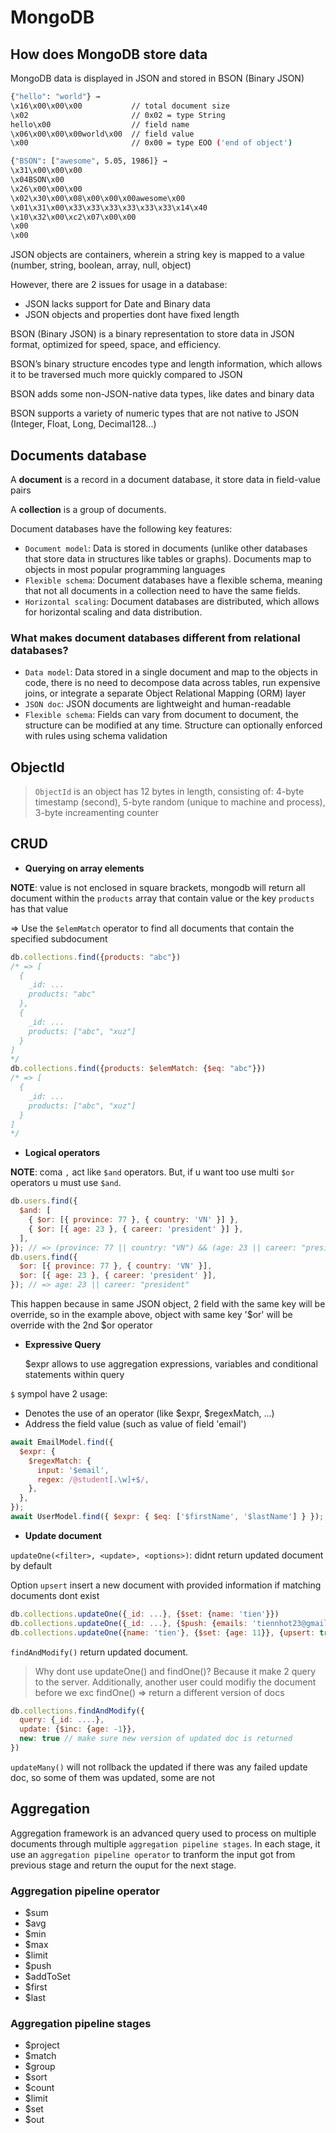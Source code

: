 # MongoDB

## How does MongoDB store data

MongoDB data is displayed in JSON and stored in BSON (Binary JSON)

```bash
{"hello": "world"} →
\x16\x00\x00\x00           // total document size
\x02                       // 0x02 = type String
hello\x00                  // field name
\x06\x00\x00\x00world\x00  // field value
\x00                       // 0x00 = type EOO ('end of object')

{"BSON": ["awesome", 5.05, 1986]} →
\x31\x00\x00\x00
\x04BSON\x00
\x26\x00\x00\x00
\x02\x30\x00\x08\x00\x00\x00awesome\x00
\x01\x31\x00\x33\x33\x33\x33\x33\x33\x14\x40
\x10\x32\x00\xc2\x07\x00\x00
\x00
\x00
```

JSON objects are containers, wherein a string key is mapped to a value (number, string, boolean, array, null, object)

However, there are 2 issues for usage in a database:

- JSON lacks support for Date and Binary data
- JSON objects and properties dont have fixed length

BSON (Binary JSON) is a binary representation to store data in JSON format, optimized for speed, space, and efficiency.

BSON’s binary structure encodes type and length information, which allows it to be traversed much more quickly compared to JSON

BSON adds some non-JSON-native data types, like dates and binary data

BSON supports a variety of numeric types that are not native to JSON (Integer, Float, Long, Decimal128...)

## Documents database

A **document** is a record in a document database, it store data in field-value pairs

A **collection** is a group of documents.

Document databases have the following key features:

- `Document model`: Data is stored in documents (unlike other databases that store data in structures like tables or graphs). Documents map to objects in most popular programming languages
- `Flexible schema`: Document databases have a flexible schema, meaning that not all documents in a collection need to have the same fields.
- `Horizontal scaling`: Document databases are distributed, which allows for horizontal scaling and data distribution.

### What makes document databases different from relational databases?

- `Data model`: Data stored in a single document and map to the objects in code, there is no need to decompose data across tables, run expensive joins, or integrate a separate Object Relational Mapping (ORM) layer
- `JSON doc`: JSON documents are lightweight and human-readable
- `Flexible schema`: Fields can vary from document to document, the structure can be modified at any time. Structure can optionally enforced with rules using schema validation

## ObjectId

> `ObjectId` is an object has 12 bytes in length, consisting of: 4-byte timestamp (second), 5-byte random (unique to machine and process), 3-byte increamenting counter

## CRUD

- **Querying on array elements**

**NOTE**: value is not enclosed in square brackets, mongodb will return all document within the `products` array that contain value or the key `products` has that value

=> Use the `$elemMatch` operator to find all documents that contain the specified subdocument

```js
db.collections.find({products: "abc"})
/* => [
  {
    _id: ...
    products: "abc"
  },
  {
    _id: ...
    products: ["abc", "xuz"]
  }
]
*/
db.collections.find({products: $elemMatch: {$eq: "abc"}})
/* => [
  {
    _id: ...
    products: ["abc", "xuz"]
  }
]
*/
```

- **Logical operators**

**NOTE**: coma `,` act like `$and` operators. But, if u want too use multi `$or` operators u must use `$and`.

```js
db.users.find({
  $and: [
    { $or: [{ province: 77 }, { country: 'VN' }] },
    { $or: [{ age: 23 }, { career: 'president' }] },
  ],
}); // => (province: 77 || country: "VN") && (age: 23 || career: "president")
db.users.find({
  $or: [{ province: 77 }, { country: 'VN' }],
  $or: [{ age: 23 }, { career: 'president' }],
}); // => age: 23 || career: "president"
```

This happen because in same JSON object, 2 field with the same key will be override, so in the example above, object with same key '$or' will be override with the 2nd $or operator

- **Expressive Query**

  $expr allows to use aggregation expressions, variables and conditional statements within query

`$` sympol have 2 usage:

- Denotes the use of an operator (like $expr, $regexMatch, ...)
- Address the field value (such as value of field 'email')

```js
await EmailModel.find({
  $expr: {
    $regexMatch: {
      input: '$email',
      regex: /@student[.\w]+$/,
    },
  },
});
await UserModel.find({ $expr: { $eq: ['$firstName', '$lastName'] } });
```

- **Update document**

`updateOne(<filter>, <update>, <options>)`: didnt return updated document by default

Option `upsert` insert a new document with provided information if matching documents dont exist

```js
db.collections.updateOne({_id: ...}, {$set: {name: 'tien'}})
db.collections.updateOne({_id: ...}, {$push: {emails: 'tiennhot23@gmail.com'}})
db.collections.updateOne({name: 'tien'}, {$set: {age: 11}}, {upsert: true})
```

`findAndModify()` return updated document.

> Why dont use updateOne() and findOne()?
> Because it make 2 query to the server. Additionally, another user could modifiy the document before we exc findOne() => return a different version of docs

```js
db.collections.findAndModify({
  query: {_id: ....},
  update: {$inc: {age: -1}},
  new: true // make sure new version of updated doc is returned
})
```

`updateMany()` will not rollback the updated if there was any failed update doc, so some of them was updated, some are not

## Aggregation

Aggregation framework is an advanced query used to process on multiple documents through multiple `aggregation pipeline stages`. In each stage, it use an `aggregation pipeline operator` to tranform the input got from previous stage and return the ouput for the next stage.

### Aggregation pipeline operator

- $sum
- $avg
- $min
- $max
- $limit
- $push
- $addToSet
- $first
- $last

### Aggregation pipeline stages

- $project
- $match
- $group
- $sort
- $count
- $limit
- $set
- $out
